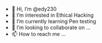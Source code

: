 - 👋 Hi, I’m @edy230
- 👀 I’m interested in Ethical Hacking
- 🌱 I’m currently learning Pen testing
- 💞️ I’m looking to collaborate on ...
- 📫 How to reach me ...

